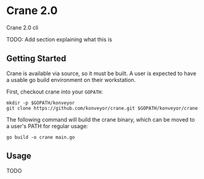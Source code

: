 # Crane 2.0

Crane 2.0 cli

TODO: Add section explaining what this is

## Getting Started

Crane is available via source, so it must be built. A user is expected to have
a usable go build environment on their workstation.

First, checkout crane into your `GOPATH`:

```
mkdir -p $GOPATH/konveyor
git clone https://github.com/konveyor/crane.git $GOPATH/konveyor/crane
```

The following command will build the crane binary, which can be moved to a user's
PATH for regular usage:

`go build -o crane main.go`

## Usage

TODO
